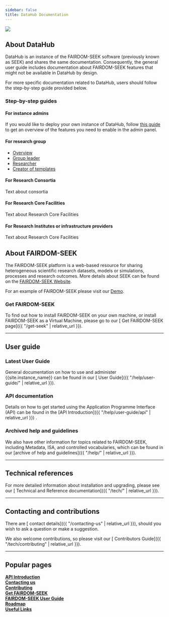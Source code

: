 ```yaml
---
sidebar: false
title: DataHub Documentation
---
```

<div class="col text-center">
    <img src="{{ 'images/datahub_banner_600.svg' | relative_url }}" />
</div>
<h2>
<i class="fa-solid fa-flask-vial fa-1x"></i> <i class="fa-solid fa-magnifying-glass-chart fa-1x"></i>
 About DataHub
</h2>

DataHub is an instance of the FAIRDOM-SEEK software (previously known as SEEK) and shares the same documentation. Consequently, the general user guide includes documentation about FAIRDOM-SEEK features that might not be available in DataHub by design.

For more specific documentation related to DataHub, users should follow the step-by-step guide provided below.

### Step-by-step guides

<div class="row row-cols-1 row-cols-sm-2 row-cols-lg-3 g-4 mb-2">
    <div class="col">
        <div class="card rounded shadow shadow-hover h-100">
            <div class="card-body">
                <h4 class="card-title mt-0"> For instance admins </h4>
                <p class="card-text text-justify">If you would like to deploy your own instance of DataHub, follow <a href="/deploy-datahub">this guide</a> to get an overview of the features you need to enable in the admin panel. </p>
            </div>
        </div>
    </div>
    <div class="col">
        <div class="card rounded shadow shadow-hover h-100">
            <div class="card-body">
                <h4 class="card-title mt-0"> For research group </h4>
                <ul class="list-group list-group-flush">
                    <li class="list-group-item"><a href="/step-by-step-research-group#overview">Overview</a></li>
                    <li class="list-group-item"><a href="/step-by-step-research-group#group-leader">Group leader</a></li>
                    <li class="list-group-item"><a href="/step-by-step-research-group#researcher">Researcher</a></li>
                    <li class="list-group-item"><a href="/step-by-step-research-group#creator-of-templates">Creator of templates</a></li>
                </ul>
            </div>
        </div>
    </div>
    <div class="col">
        <div class="card rounded shadow shadow-hover h-100">
            <div class="card-body">
                <h4 class="card-title mt-0"> For Research Consortia </h4>
                <p class="card-text text-justify">Text about consortia</p>
            </div>
        </div>
    </div>
    <div class="col">
        <div class="card rounded shadow shadow-hover h-100">
            <div class="card-body">
                <h4 class="card-title mt-0"> For Research Core Facilities </h4>
                <p class="card-text text-justify">Text about Research Core Facilities</p>
            </div>
        </div>
    </div>
    <div class="col">
        <div class="card rounded shadow shadow-hover h-100">
            <div class="card-body">
                <h4 class="card-title mt-0"> For Research Institutes or infrastructure providers</h4>
                <p class="card-text text-justify">Text about Research Core Facilities</p>
            </div>
        </div>
    </div>
</div>

<h2>
<i class="fa-solid fa-flask-vial fa-1x"></i> <i class="fa-solid fa-magnifying-glass-chart fa-1x"></i>
 About FAIRDOM-SEEK
</h2>

The FAIRDOM-SEEK platform is a web-based resource for sharing heterogeneous scientific research datasets,
models or simulations, processes and research outcomes. More details about SEEK can be found on the [FAIRDOM-SEEK Website](https://seek4science.org).

For an example of FAIRDOM-SEEK please visit our [Demo](https://demo.seek4science.org).

### Get FAIRDOM-SEEK

To find out how to install FAIRDOM-SEEK on your own machine, or install FAIRDOM-SEEK as a Virtual Machine, please go to our [<i class="fa-solid fa-flask-vial fa-1x"></i> <i class="fa-solid fa-magnifying-glass-chart fa-1x"></i> Get FAIRDOM-SEEK page]({{ "/get-seek" | relative_url }}).

---

<h2>
<i class="fa-solid fa-user-group fa-1x"></i> <i class="fa-solid fa-book fa-1x"></i>
 User guide</h2>

### Latest User Guide

General documentation on how to use and administer {{site.instance_name}} can be found in our [<i class="fa-solid fa-user-group fa-1x"></i> <i class="fa-solid fa-book fa-1x"></i> User Guide]({{ "/help/user-guide/" | relative_url }}).

### API documentation

Details on how to get started using the Application Programme Interface (API) can be found in the [API Introduction]({{ "/help/user-guide/api" | relative_url }}) .

### Archived help and guidelines

We also have other information for topics related to FAIRDOM-SEEK, including Metadata, ISA, and controlled vocabularies, which can be found
in our [archive of help and guidelines]({{ "/help/" | relative_url }}).

---

<h2>
<i class="fa-solid fa-wrench fa-1x"></i> <i class="fa-solid fa-book-atlas fa-1x"></i>
 Technical references</h2>

For more detailed information about installation and upgrading, please see our [<i class="fa-solid fa-wrench fa-1x"></i> <i class="fa-solid fa-book-atlas fa-1x"></i> Technical and Reference documentation]({{ "/tech/" | relative_url }}).

---

<h2>
<i class="fa-solid fa-envelopes-bulk fa-1x"></i> <i class="fa-solid fa-truck-fast fa-1x"></i> Contacting and contributions</h2>

There are [<i class="fa-solid fa-envelopes-bulk fa-1x"></i>  contact details]({{ "/contacting-us" | relative_url }}), should you wish to ask a question or make a suggestion.

We also welcome contributions, so please visit our [<i class="fa-solid fa-truck-fast fa-1x"></i> Contributors Guide]({{ "/tech/contributing" | relative_url }}).

---

<h2>
<i class="fa-solid fa-star fa-1x"></i> Popular pages</h2>

<div class="mt-1 row row-cols-1 row-cols-md-2 row-cols-lg-3 gy-4 navigation-tiles">
    <div class="col d-grid">
        <a role="button" class="btn py-3 fs-4 section-title" href="{{ site.baseurl }}/help/user-guide/api"><b>API Introduction</b></a>
    </div>
    <div class="col d-grid">
        <a role="button" class="btn py-3 fs-4 section-title" href="{{ site.baseurl }}/contacting-us"><b>Contacting us</b></a>
    </div>
    <div class="col d-grid">
        <a role="button" class="btn py-3 fs-4 section-title" href="{{ site.baseurl }}/tech/contributing"><b>Contributing</b></a>
    </div>
    <div class="col d-grid">
        <a role="button" class="btn py-3 fs-4 section-title" href="{{ site.baseurl }}/get-seek"><b>Get FAIRDOM-SEEK</b></a>
    </div>
    <div class="col d-grid">
        <a role="button" class="btn py-3 fs-4 section-title" href="{{ site.baseurl }}/help/user-guide/"><b>FAIRDOM-SEEK User Guide</b></a>
    </div>
    <div class="col d-grid">
        <a role="button" class="btn py-3 fs-4 section-title" href="{{ site.baseurl }}/tech/roadmap"><b>Roadmap</b></a>
    </div>
    <div class="col d-grid">
        <a role="button" class="btn py-3 fs-4 section-title" href="{{ site.baseurl }}/tech/useful-links"><b>Useful Links</b></a>
    </div>
</div>

